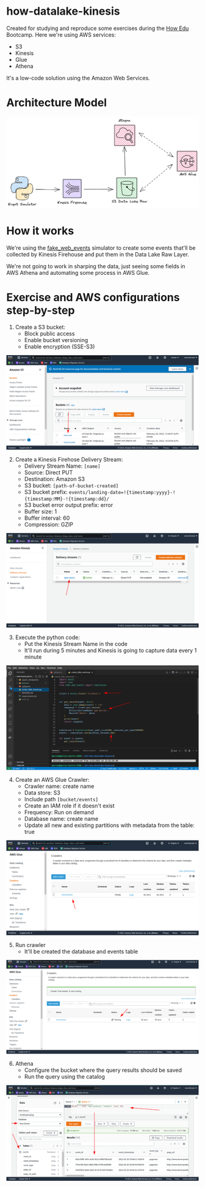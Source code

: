 # how-datalake-kinesis

Created for studying and reproduce some exercises during the [How Edu](https://howedu.com.br/) Bootcamp.
Here we're using AWS services:

- S3
- Kinesis
- Glue
- Athena

It's a low-code solution using the Amazon Web Services.

# Architecture Model

![Architecture Model](./pictures/architecture_model.png)

# How it works

We're using the [fake_web_events](https://pypi.org/project/fake-web-events/) simulator to create some events that'll be collected by Kinesis Firehouse and put them in the Data Lake Raw Layer.

We're not going to work in sharping the data, just seeing some fields in AWS Athena and automating some process in AWS Glue.

# Exercise and AWS configurations step-by-step

1. Create a S3 bucket:
   - Block public access
   - Enable bucket versioning
   - Enable encryption (SSE-S3)

![S3 Bucket](./pictures/ex_1_s3_bucket.png)

2. Create a Kinesis Firehose Delivery Stream:
   - Delivery Stream Name: `[name]`
   - Source: Direct PUT
   - Destination: Amazon S3
   - S3 bucket: `[path-of-bucket-created]`
   - S3 bucket prefix: `events/landing-date=!{timestamp:yyyy}-!{timestamp:MM}-!{timestamp:dd}/`
   - S3 bucket error output prefix: error
   - Buffer size: 1
   - Buffer interval: 60
   - Compression: GZIP

![Kinesis Firehose](./pictures/ex_2_kinesis_firehose.png)

3. Execute the python code:
   - Put the Kinesis Stream Name in the code
   - It'll run during 5 minutes and Kinesis is going to capture data every 1 minute

![Python Fake Events Code](./pictures/ex_3_python_code.png)

4. Create an AWS Glue Crawler:
   - Crawler name: create name
   - Data store: S3
   - Include path `[bucket/events]`
   - Create an IAM role if it doesn't exist
   - Frequency: Run on demand
   - Database name: create name
   - Update all new and existing partitions with metadata from the table: true

![Crawler Glue](./pictures/ex_4_crawler_glue.png)

5. Run crawler
   - It'll be created the database and events table

![Crawler Glue](./pictures/ex_5_crawler_glue_running.png)

6. Athena
   - Configure the bucket where the query results should be saved
   - Run the query using the catalog

![Athena](./pictures/ex_6_athena_query.png)
